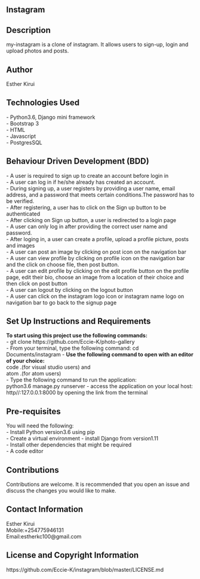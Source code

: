 <h2>Instagram</h2>

<h2>Description</h2>
my-instagram is a clone of instagram. It allows users to sign-up, login and upload photos and posts.

<h2>Author</h2>
Esther Kirui

<h2>Technologies Used</h2>
- Python3.6, Django mini framework<br>
- Bootstrap 3<br>
- HTML<br>
- Javascript<br>
- PostgresSQL<br>

<h2>Behaviour Driven Development (BDD)</h2>
- A user is required to sign up to create an account before login in <br>
- A user can log in if he/she already has created an account.<br>
- During signing up, a user registers by providing a user name, email address, and a password that meets certain conditions.The password has to be verified.<br>
- After registering, a user has to click on the Sign up button to be authenticated<br>
- After clicking on Sign up button, a user is redirected to a login page<br>
- A user can only log in after providing the correct user name and password.<br>
- After loging in, a user can create a profile, upload a profile picture, posts and images<br>
- A user can post an image by clicking on post icon on the navigation bar<br>
- A user can view profile by clicking on profile icon on the navigation bar and the click on choose file, then post button.<br>
- A user can edit profile by clicking on the edit profile button on the profile page, edit their bio, choose an image from a location of their choice and then click on post button<br>
- A user can logout by clicking on the logout button<br>
- A user can click on the instagram logo icon or instagram name logo on navigation bar to go back to the signup page<br>


<h2>Set Up Instructions and Requirements</h2>
<b>To start using this project use the following commands:</b><br>
- git clone https://github.com/Eccie-K/photo-gallery<br>
- From your terminal, type the following command: cd Documents/instagram
- <b>Use the following command to open with an editor of your choice:</b><br>
 code .(for visual studio users) and <br>atom .(for atom users)<br>
- Type the following command to run the application: <br>
      python3.6 manage.py runserver
- access the application on your local host: http//:127.0.0.1:8000 by opening the link from the terminal<br>

<h2>Pre-requisites</h2>
You will need the following:<br>
- Install Python version3.6 using pip<br>
- Create a virtual environment
- install Django from version1.11<br>
- Install other dependencies that might be required<br>
- A code editor<br>

<h2>Contributions</h2>
Contributions are welcome. It is recommended that you open an issue and discuss
the changes you would like to make.

<h2>Contact Information</h2>
Esther Kirui<br>
Mobile:+254775946131<br>
Email:estherkc100@gmail.com<br>

<h2>License and Copyright Information</h2>
https://github.com/Eccie-K/instagram/blob/master/LICENSE.md